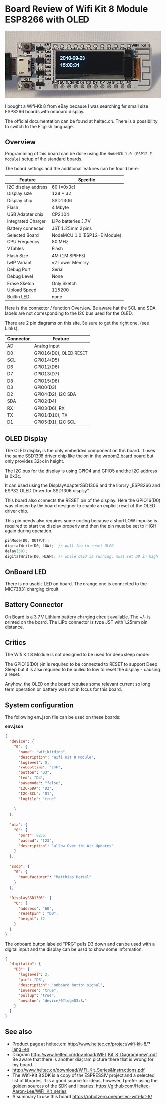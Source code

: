 # Board Review of Wifi Kit 8 Module ESP8266 with OLED

![boardwifikit8.jpg](/boards/wifikit8.jpg)

I bought a Wifi-Kit 8 from eBay because I was searching for small size ESP8266 boards with onboard display.

The official documentation can be found at heltec.cn. There is a possibility to switch to the English language.

## Overview

Programming of this board can be done using the `NodeMCU 1.0 (ESP12-E Module)` setup of the standard boards.

The board settings and the additional features can be found here:

| Feature             | Specific                     |
| ------------------- | ---------------------------- |
| I2C display address | 60 (=0x3c)                   |
| Display size        | 128 * 32                     |
| Display chip        | SSD1306                      |
| Flash               | 4 Mbyte                      |
| USB Adapter chip    | CP2104                       |
| Integrated Charger  | LiPo batteries 3.7V          |
| Battery connector   | JST 1.25mm 2 pins            |
| Selected Board      | NodeMCU 1.0 (ESP12-E Module) |
| CPU Frequency       | 80 MHz                       |
| VTables             | Flash                        |
| Flash Size          | 4M (1M SPIFFS)               |
| IwIP Variant        | v2 Lower Memory              |
| Debug Port          | Serial                       |
| Debug Level         | None                         |
| Erase Sketch        | Only Sketch                  |
| Upload Speed        | 115200                       |
| Builtin LED         | none                         |

Here is the connector / function Overview. Be aware hat the SCL and SDA labels are not corresponding to the I2C bus used for the OLED.

There are 2 pin diagrams on this site. Be sure to get the right one. (see Links).

| Connector | Feature                |
| --------- | ---------------------- |
| AD        | Analog input           |
| D0        | GPIO16(D0), OLED RESET |
| SCL       | GPIO14(D5)             |
| D6        | GPIO12(D6)             |
| D7        | GPIO13(D7)             |
| D8        | GPIO15(D8)             |
| D3        | GPIO0(D3)              |
| D2        | GPIO4(D2), I2C SDA     |
| SDA       | GPIO2(D4)              |
| RX        | GPIO3(D6), RX          |
| TX        | GPIO1(D10), TX         |
| D1        | GPIO5(D1), I2C SCL     |


## OLED Display

The OLED display is the only embedded component on this board. It uses the same SSD1306 driver chip like the on in the
[wroom2 board](wroom2.md) board but only provides 32px in height.

The I2C bus for the display is using GPIO4 and GPIO5 and the I2C address is 0x3c.

It can used using the DisplayAdapterSSD1306 and the library „ESP8266 and ESP32 OLED Driver for SSD1306 display“.

This board also connects the RESET pin of the display. Here the GPIO16(D0) was chosen by the board designer to enable an explicit reset of the OLED driver chip.

This pin needs also requires some coding because a short LOW impulse is required to start the display properly and then the pin must be set to HIGH again during operation.

```CPP
pinMode(D0, OUTPUT);
digitalWrite(D0, LOW);  // pull low to reset OLED
delay(50);
digitalWrite(D0, HIGH); // while OLED is running, must set D0 in high
```

## OnBoard LED

There is no usable LED on board.
The orange one is connected to the MIC73831 charging circuit

## Battery Connector

On Board is a 3.7 V Lithium battery charging circuit available. The +/- is printed on the board.
The LiPo connector is type JST with 1.25mm pin distance.

## Critics

The Wifi Kit 8 Module is not designed to be used for deep sleep mode:

The GPIO16(D0) pin is required to be connected to RESET to support Deep Sleep but it is also required
to be pulled to low to reset the display - causing a reset.

Anyhow, the OLED on the board requires some relevant current so long term operation on battery was not in focus for this board.


## System configuration

The following env.json file can be used on these boards:

**env.json**

```JSON
{
  "device": {
    "0": {
      "name": "wifikitding",
      "description": "Wifi Kit 8 Module",
      "loglevel": 0,
      "reboottime": "24h",
      "button": "D3",
      "led": "D4",
      "savemode": "false",
      "I2C-SDA": "D2",
      "I2C-SCL": "D1",
      "logfile": "true"

    }
  },

  "ota": {
    "0": {
      "port": 8266,
      "passwd": "123",
      "description": "allow Over the Air Updates"
    }
  },

  "ssdp": {
    "0": {
      "manufacturer": "Matthias Hertel"
    }
  },

  "DisplaySSD1306": {
    "0": {
      "address": "60",
      "resetpin" : "D0",
      "height": 32
    }
  }
}
```

The onboard button labeled "PRG" pulls D3 down and can be used with a digital input and the display can be used to show some information.

```JSON
{
  "digitalin": {
    "D3": {
      "loglevel": 2,
      "pin": "D3",
      "description": "onboard button signal",
      "inverse": "true",
      "pullup": "true",
      "onvalue": "device/0?log=D3:$v"
    }
  }
}
```

## See also

* Product page at heltec.cn: <http://www.heltec.cn/project/wifi-kit-8/?lang=en>
* Diagram <http://www.heltec.cn/download/WIFI_Kit_8_Diagram(new).pdf> Be aware that there is another diagram picture there that is wrong for my board.
* <http://www.heltec.cn/download/WIFI_Kit_Series&Instructions.pdf>
* The Wifi-Kit 8 SDK is a copy of the ESPRESSIV project and a selected list of libraries. It is a good source for ideas, however, I prefer using the golden sources of the SDK and libraries:
<https://github.com/Heltec-Aaron-Lee/WiFi_Kit_series>
* A summary to use this board <https://robotzero.one/heltec-wifi-kit-8/>

